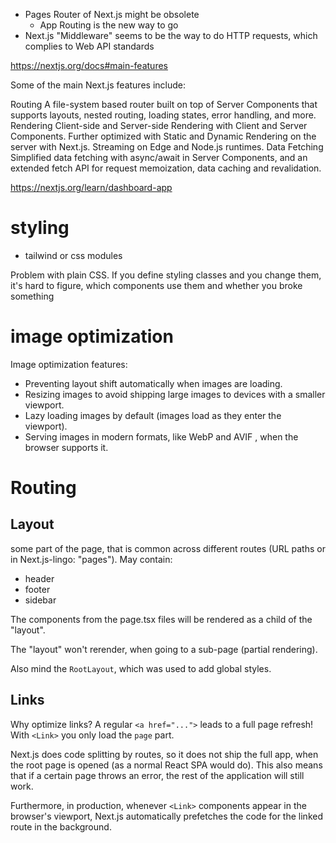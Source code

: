 - Pages Router of Next.js might be obsolete
    - App Routing is the new way to go
- Next.js "Middleware" seems to be the way to do HTTP requests, which complies to Web API standards


https://nextjs.org/docs#main-features

Some of the main Next.js features include:

Routing         A file-system based router built on top of Server Components that supports layouts, nested routing, loading states, error handling, and more.
Rendering       Client-side and Server-side Rendering with Client and Server Components. Further optimized with Static and Dynamic Rendering on the server with Next.js. Streaming on Edge and Node.js runtimes.
Data Fetching   Simplified data fetching with async/await in Server Components, and an extended fetch API for request memoization, data caching and revalidation.

https://nextjs.org/learn/dashboard-app



# styling

* tailwind or css modules

Problem with plain CSS. If you define styling classes and you change them,
it's hard to figure, which components use them and whether you broke something


# image optimization

Image optimization features:

* Preventing layout shift automatically when images are loading.
* Resizing images to avoid shipping large images to devices with a smaller viewport.
* Lazy loading images by default (images load as they enter the viewport).
* Serving images in modern formats, like WebP
  and AVIF
  , when the browser supports it.

# Routing

## Layout

some part of the page, that is common across different routes (URL paths or in Next.js-lingo: "pages").
May contain:
* header
* footer
* sidebar

The components from the page.tsx files will be rendered as a child of the "layout".

The "layout" won't rerender, when going to a sub-page (partial rendering).

Also mind the `RootLayout`, which was used to add global styles.

## Links

Why optimize links? A regular `<a href="...">` leads to a full page refresh!
With `<Link>` you only load the `page` part.

Next.js does code splitting by routes, so it does not ship the full app, when the root page is opened (as a normal React SPA would do). This also means that if a certain page throws an error, the rest of the application will still work.

Furthermore, in production, whenever `<Link>` components appear in the browser's viewport, Next.js automatically prefetches the code for the linked route in the background.


